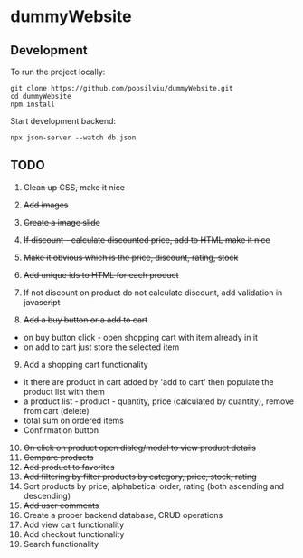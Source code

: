 # dummyWebsite

## Development

To run the project locally:

```
git clone https://github.com/popsilviu/dummyWebsite.git
cd dummyWebsite
npm install
```

Start development backend:

```
npx json-server --watch db.json
```

## TODO

1. ~~Clean up CSS, make it nice~~
2. ~~Add images~~
3. ~~Create a image slide~~
4. ~~If discount - calculate discounted price, add to HTML make it nice~~
5. ~~Make it obvious which is the price, discount, rating, stock~~
6. ~~Add unique ids to HTML for each product~~


7. ~~If not discount on product do not calculate discount, add validation in javascript~~
8. ~~Add a buy button or a add to cart~~

- on buy button click - open shopping cart with item already in it
- on add to cart just store the selected item

9. Add a shopping cart functionality

- it there are product in cart added by 'add to cart' then populate the product list with them
- a product list - product - quantity, price (calculated by quantity), remove from cart (delete)
- total sum on ordered items
- Confirmation button

10. ~~On click on product open dialog/modal to view product details~~
11. ~~Compare products~~
12. ~~Add product to favorites~~
13. ~~Add filtering by filter products by category, price, stock, rating~~
14. Sort products by price, alphabetical order, rating (both ascending and descending)
15. ~~Add user comments~~
16. Create a proper backend database, CRUD operations
17. Add view cart functionality
18. Add checkout functionality
19. Search functionality
